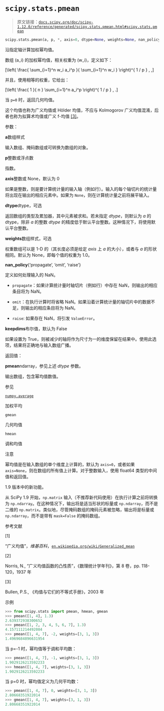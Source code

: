 # `scipy.stats.pmean`

> 原文链接：[`docs.scipy.org/doc/scipy-1.12.0/reference/generated/scipy.stats.pmean.html#scipy.stats.pmean`](https://docs.scipy.org/doc/scipy-1.12.0/reference/generated/scipy.stats.pmean.html#scipy.stats.pmean)

```py
scipy.stats.pmean(a, p, *, axis=0, dtype=None, weights=None, nan_policy='propagate', keepdims=False)
```

沿指定轴计算加权幂均值。

数组 \(a_i\) 的加权幂均值，相关权重为 \(w_i\)，定义如下：

\[\left( \frac{ \sum_{i=1}^n w_i a_i^p }{ \sum_{i=1}^n w_i } \right)^{ 1 / p } \, ,\]

并且，使用相等的权重，它给出：

\[\left( \frac{ 1 }{ n } \sum_{i=1}^n a_i^p \right)^{ 1 / p } \, .\]

当 `p=0` 时，返回几何均值。

这个均值也称为广义均值或 Hölder 均值，不应与 Kolmogorov 广义均值混淆，后者也称为拟算术均值或广义 f-均值 [[3]](#r06df00f40c16-3)。

参数：

**a**数组样式

输入数组、掩码数组或可转换为数组的对象。

**p**整数或浮点数

指数。

**axis**整数或 None，默认为 0

如果是整数，则是要计算统计量的输入轴（例如行）。输入的每个轴切片的统计量将出现在输出的相应元素中。如果为 `None`，则在计算统计量之前将展平输入。

**dtype**dtype，可选

返回数组的类型及累加器，其中元素被求和。若未指定 *dtype*，则默认为 *a* 的 dtype，除非 *a* 的整数 *dtype* 的精度低于默认平台整数。这种情况下，将使用默认平台整数。

**weights**数组样式，可选

权重数组可以是 1-D 的（其长度必须是给定 *axis* 上 *a* 的大小），或者与 *a* 的形状相同。默认为 None，即每个值的权重为 1.0。

**nan_policy**{‘propagate’, ‘omit’, ‘raise’}

定义如何处理输入的 NaN。

+   `propagate`：如果计算统计量时轴切片（例如行）中存在 NaN，则输出的相应条目将为 NaN。

+   `omit`：在执行计算时将省略 NaN。如果沿着计算统计量的轴切片中的数据不足，则输出的相应条目将为 NaN。

+   `raise`: 如果存在 NaN，将引发 `ValueError`。

**keepdims**布尔值，默认为 False

如果设置为 True，则被减少的轴将作为尺寸为一的维度保留在结果中。使用此选项，结果将正确地与输入数组广播。

返回值：

**pmean**ndarray，参见上述 *dtype* 参数。

输出数组，包含幂均值数值。

参见

[`numpy.average`](https://numpy.org/devdocs/reference/generated/numpy.average.html#numpy.average "(in NumPy v2.0.dev0)")

加权平均

`gmean`

几何均值

`hmean`

调和均值

注意

幂均值是在输入数组的单个维度上计算的，默认为 `axis=0`，或者如果 `axis=None`，则在数组的所有值上计算。对于整数输入，使用 float64 类型的中间值和返回值。

1.9 版本中的新功能。

从 SciPy 1.9 开始，`np.matrix` 输入（不推荐新代码使用）在执行计算之前将转换为 `np.ndarray`。在这种情况下，输出将是适当形状的标量或 `np.ndarray`，而不是二维的 `np.matrix`。类似地，尽管掩码数组的掩码元素被忽略，输出将是标量或 `np.ndarray`，而不是带有 `mask=False` 的掩码数组。

参考文献

[1]

“广义均值”，*维基百科*，[`en.wikipedia.org/wiki/Generalized_mean`](https://en.wikipedia.org/wiki/Generalized_mean)

[2]

Norris, N., “广义均值函数的凸性质”，《数理统计学年刊》，第 8 卷，pp. 118-120，1937 年

[3]

Bullen, P.S., 《均值与它们的不等式手册》，2003 年

示例

```py
>>> from scipy.stats import pmean, hmean, gmean
>>> pmean([1, 4], 1.3)
2.639372938300652
>>> pmean([1, 2, 3, 4, 5, 6, 7], 1.3)
4.157111214492084
>>> pmean([1, 4, 7], -2, weights=[3, 1, 3])
1.4969684896631954 
```

当 p=-1 时，幂均值等于调和平均数：

```py
>>> pmean([1, 4, 7], -1, weights=[3, 1, 3])
1.9029126213592233
>>> hmean([1, 4, 7], weights=[3, 1, 3])
1.9029126213592233 
```

当 p=0 时，幂均值定义为几何平均数：

```py
>>> pmean([1, 4, 7], 0, weights=[3, 1, 3])
2.80668351922014
>>> gmean([1, 4, 7], weights=[3, 1, 3])
2.80668351922014 
```
